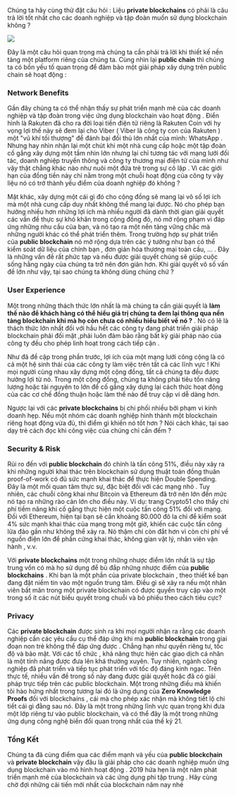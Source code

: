 Chúng ta hãy cùng thử đặt câu hỏi : Liệu **private blockchains** có phải là câu trả lời tốt nhất cho các doanh nghiệp và tập đoàn muốn sử dụng blockchain không ?

![](https://images.viblo.asia/eb260614-a3b8-4616-940f-3da0fece3c9e.png)

Đây là một câu hỏi quan trọng mà chúng ta cần phải trả lời khi thiết kế nền tảng một platform riêng của chúng ta. Cùng nhìn lại **public chain** thì chúng ta có bốn yếu tố quan trọng để đảm bảo một giải pháp xây dựng  trên public chain sẽ hoạt động :

### Network Benefits  

Gần đây chúng ta có thể nhận thấy sự phát triển mạnh mẽ của các doanh nghiệp và tập đoàn trong việc ứng dụng blockchain vào hoạt động . Điển hình là Rakuten đã cho ra đời loại tiền điện tử riêng là Rakuten Coin với hy vọng lợi thế này sẽ đem lại cho Viber ( Viber là công ty con của Rakuten ) một "vũ khí tối thượng" để đánh bại đối thủ lớn nhất của mình: WhatsApp . Nhưng hay nhìn nhận lại một chút khi một nhà cung cấp hoặc một tập đoàn cố gắng xây dựng một tầm nhìn lớn nhưng lại chỉ tương tác với mạng lưới đối tác, doanh nghiệp truyền thông và công ty thương mại điện tử của mình như vậy thật chẳng khác nào như nuôi một đứa trẻ trong sự cô lập . Vì các giới hạn của đồng tiền này chỉ nằm trong một chuỗi hoạt động của công ty vậy liệu nó có trở thành yếu điểm của doanh nghiệp đó không ?

Mặt khác, xây dựng một cái gì đó cho cộng đồng sẽ mang lại vô số lợi ích mà một nhà cung cấp duy nhất không thể mang lại được. Nó cho phép bạn hưởng nhiều hơn những lợi ích mà nhiều người đã dành thời gian giải quyết các vấn đề thực sự khó khăn trong cộng đồng đó, nó mở rộng phạm vi đáp ứng những nhu cầu của bạn, và nó tạo ra một nền tảng vững chắc mà những người khác có thể phát triển thêm. Trong trường hợp sự phát triển của **public blockchain** nó mở rộng dựa trên các ý tưởng như bạn có thể kiểm soát dữ liệu của chính bạn , đơn giản hóa thương mại toàn cầu, ... . Đây là những vấn đề rất phức tạp và nếu được giải quyết chúng sẽ giúp cuộc sống hằng ngày của chúng ta trở nên đơn giản hơn. Khi giải quyết vô số vấn đề lớn như vậy, tại sao chúng ta không dùng chúng chứ ?

### User Experience   

Một trong những thách thức lớn nhất là mà chúng ta cần giải quyết là **làm thế nào để khách hàng có thể hiểu giá trị chúng ta đem lại thông qua nền tảng blockchain khi mà họ còn chưa có nhiều hiểu biết về nó ?** . Nó có lẽ là thách thức lớn nhất đối với hầu hết các công ty đang phát triển giải pháp blockchain phải đối mặt ,phải luôn đảm bảo rằng bất kỳ giải pháp nào của công ty đều cho phép linh hoạt trong cách tiếp cận .

Như đã đề cập trong phần trước, lợi ích của một mạng lưới công cộng là có cả một hệ sinh thái của các công ty làm việc trên tất cả các lĩnh vực ! Khi mọi người cùng nhau xây dựng một cộng đồng, tất cả chúng ta đều được hưởng lợi từ nó. Trong một cộng đồng, chúng ta không phải tiêu tốn năng lượng hoặc tài nguyên to lớn để cố gắng xây dựng lại cách thức hoạt động của các cơ chế đồng thuận hoặc làm thế nào để truy cập ví dễ dàng hơn. 

Ngược lại với các **private blockchains** bị chi phối nhiều bởi phạm vi kinh doanh hẹp. Nếu một nhóm các doanh nghiệp hình thành một blockchain riêng hoạt động vừa đủ, thì điểm gì khiến nó tốt hơn ? Nói cách khác, tại sao dạy trẻ cách đọc khi công việc của chúng chỉ cần đếm ?

### Security & Risk 

Rủi ro đến với **public blockchain** đó chính là tấn công 51%, điều này xảy ra khi những người khai thác trên blockchain sử dụng thuật toán đồng thuân proof-of-work có đủ sức mạnh khai thác để thực hiện Double Spending. Đây là một mối quan tâm thực sự, đặc biệt đối với các mạng nhỏ . Tuy nhiên, các chuỗi công khai như Bitcoin và Ethereum đã trở nên lớn đến mức nó tạo ra những rào cản lớn cho điều này. Ví dụ: trang Crypto51 cho thấy chi phí tiềm năng khi cố gắng thực hiện một cuộc tấn công 51% đối với mạng. Đối với Ethereum, hiện tại bạn sẽ cần khoảng 80.000 đô la chỉ để kiểm soát 4% sức mạnh khai thác của mạng trong một giờ, khiến các cuộc tấn công lừa đảo gần như không thể xảy ra. Nó thậm chí còn đắt hơn vì còn chi phí về nguồn điện lớn để phần cứng khai thác, không gian vật lý, nhân viên vận hành , v.v.

Với **private blockchains** một trong những nhược điểm lớn nhất là sự tập trung vốn có mà họ sử dụng để bù đắp những nhược điểm của **public blockchains** . Khi bạn là một phần của private blockchain , theo thiết kế bạn đang đặt niềm tin vào một nguồn trung tâm. Điều gì sẽ xảy ra nếu một nhân viên bất mãn trong một private blockchain có được quyền truy cập vào một trong số ít các nút biểu quyết trong chuỗi và bỏ phiếu theo cách tiêu cực?

### Privacy

Các **private blockchain** được sinh ra khi mọi người nhận ra rằng các doanh nghiệp cần các yêu cầu cụ thể đáp ứng khi mà **public blockchain** trong giai đoạn non trẻ không thể đáp ứng được . Chẳng hạn như quyền riêng tư, tốc độ và bảo mật. Với các tổ chức , khả năng thực hiện các giao dịch cá nhân là một tính năng được đưa lên khá thường xuyên. Tuy nhiên, ngành công nghiệp đã phát triển và tiếp tục phát triển với tốc độ đáng kinh ngạc. Trên thực tế, nhiều vấn đề trong số này đang được giải quyết hoặc đã có giải pháp trực tiếp trên các public blockchain. Một trong những điều mà khiến tôi hào hứng nhất trong tương lai đó là ứng dụng của **Zero Knowledge Proofs** đối với blockchains , cái mà cho phép xác nhận mà không tiết lộ chi tiết cái gì đằng sau nó. Đây là một trong những lĩnh vực quan trọng khi đưa một lớp riêng tư vào public blockchain, và có thể đây là một trong những ứng dụng công nghệ biến đổi quan trọng nhất của thế kỷ 21.

### Tổng Kết

Chúng ta đã cùng điểm qua các điểm mạnh và yếu của **public blockchain** và **private blockchain** vậy đâu là giải pháp cho các doanh nghiệp muốn ứng dụng blockchain vào mô hình hoạt động . 2019 hứa hẹn là một năm phát triển mạnh mẽ của blockchain và các ứng dụng phi tập trung . Hãy cùng chờ đợi những cải tiến mới nhất của blockchain năm nay nhé